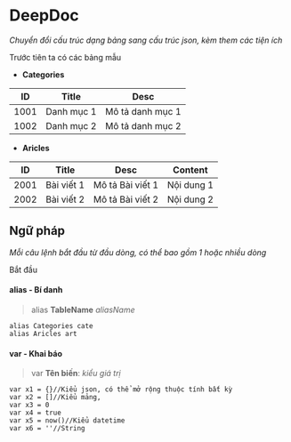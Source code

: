 # DeepDoc
*Chuyển đổi cấu trúc dạng bảng sang cấu trúc json, kèm them các tiện ích*



Trước tiên ta có các bảng mẫu

- **Categories**

ID | Title | Desc
------------ | ------------- | -------------
1001 | Danh mục 1 | Mô tả danh mục 1
1002 | Danh mục 2 | Mô tả danh mục 2

- **Aricles**

ID | Title | Desc | Content
------------ | ------------- | ------------- | ---------
2001 | Bài viết 1 | Mô tả Bài viết 1 | Nội dung 1
2002 | Bài viết 2 | Mô tả Bài viết 2 | Nội dung 2


## Ngữ pháp
*Mỗi câu lệnh bắt đầu từ đầu dòng, có thể bao gồm 1 hoặc nhiều dòng*

Bắt đầu
#### alias - Bí danh
> alias **TableName** *aliasName*
``` 
alias Categories cate
alias Aricles art
```

#### var - Khai báo
> var **Tên biến**: *kiểu giá trị*
```
var x1 = {}//Kiểu json, có thể mở rộng thuộc tính bất kỳ
var x2 = []//Kiểu mảng, 
var x3 = 0
var x4 = true
var x5 = now()//Kiểu datetime
var x6 = ''//String
```
